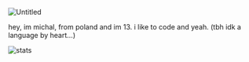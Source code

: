 ![Untitled](https://user-images.githubusercontent.com/76213511/227802329-f41af258-2266-405a-92f0-e415248f376a.png)

hey, im michal, from poland and im 13.
i like to code and yeah. (tbh idk a language by heart...)

![stats](https://github-readme-stats.vercel.app/api?username=yvesrilla&theme=tokyonight&show_icons=true&count_private=true)
